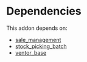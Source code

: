 # Dependencies

This addon depends on:

- [sale_management](https://github.com/bringout/oca-ocb-sale/tree/b79cef0fc454482466e93989011360a14a738822/odoo-bringout-oca-ocb-sale_management)
- [stock_picking_batch](https://github.com/bringout/oca-ocb-warehouse/tree/a20991bbfdc7baa6dc44c859c38e8a739915edf9/odoo-bringout-oca-ocb-stock_picking_batch)
- [ventor_base](https://github.com/bringout/ventor/tree/2c5de557e83d6bfbc53b9e594e2f6861e8f58774/odoo-bringout-ventor-ventor_base)

